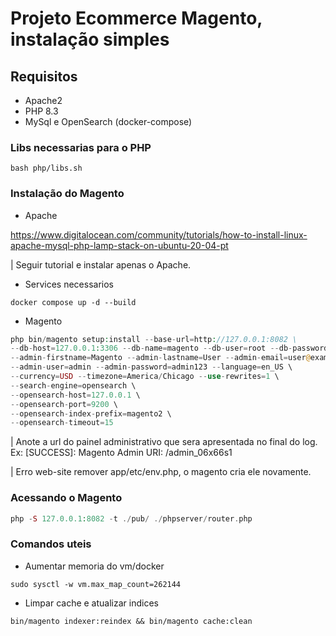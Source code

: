 # Projeto Ecommerce Magento, instalação simples

## Requisitos
- Apache2
- PHP 8.3
- MySql e OpenSearch (docker-compose)

### Libs necessarias para o PHP

```shell
bash php/libs.sh
```

### Instalação do Magento

- Apache

https://www.digitalocean.com/community/tutorials/how-to-install-linux-apache-mysql-php-lamp-stack-on-ubuntu-20-04-pt

| Seguir tutorial e instalar apenas o Apache.

- Services necessarios

```shell
docker compose up -d --build
```

- Magento
```php
php bin/magento setup:install --base-url=http://127.0.0.1:8082 \
--db-host=127.0.0.1:3306 --db-name=magento --db-user=root --db-password=admin123 \
--admin-firstname=Magento --admin-lastname=User --admin-email=user@example.com \
--admin-user=admin --admin-password=admin123 --language=en_US \
--currency=USD --timezone=America/Chicago --use-rewrites=1 \
--search-engine=opensearch \
--opensearch-host=127.0.0.1 \
--opensearch-port=9200 \
--opensearch-index-prefix=magento2 \
--opensearch-timeout=15
```
| Anote a url do painel administrativo que sera apresentada no final do log. Ex: [SUCCESS]: Magento Admin URI: /admin_06x66s1

| Erro web-site remover app/etc/env.php, o magento cria ele novamente.

### Acessando o Magento

```php
php -S 127.0.0.1:8082 -t ./pub/ ./phpserver/router.php
```
### Comandos uteis

- Aumentar memoria do vm/docker
```shell
sudo sysctl -w vm.max_map_count=262144 
```

- Limpar cache e atualizar indices
```
bin/magento indexer:reindex && bin/magento cache:clean
```